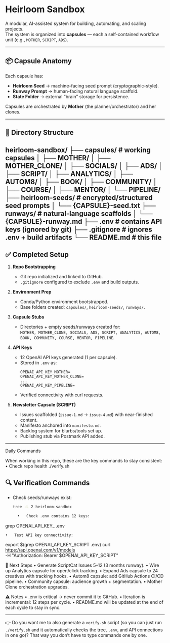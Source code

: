 # Heirloom Sandbox

A modular, AI-assisted system for building, automating, and scaling projects.  
The system is organized into **capsules** — each a self-contained workflow unit (e.g., `MOTHER`, `SCRIPT`, `ADS`).  

---

## 📦 Capsule Anatomy

Each capsule has:
- **Heirloom Seed** → machine-facing seed prompt (cryptographic-style).
- **Runway Prompt** → human-facing natural language scaffold.
- **State Folder** → external “brain” storage for persistence.

Capsules are orchestrated by **Mother** (the planner/orchestrator) and her clones.

---

## 📂 Directory Structure
heirloom-sandbox/
├── capsules/           # working capsules
│   ├── MOTHER/
│   ├── MOTHER_CLONE/
│   ├── SOCIALS/
│   ├── ADS/
│   ├── SCRIPT/
│   ├── ANALYTICS/
│   ├── AUTOM8/
│   ├── BOOK/
│   ├── COMMUNITY/
│   ├── COURSE/
│   ├── MENTOR/
│   └── PIPELINE/
├── heirloom-seeds/     # encrypted/structured seed prompts
│   └── {CAPSULE}-seed.txt
├── runways/            # natural-language scaffolds
│   └── {CAPSULE}-runway.md
├── .env                # contains API keys (ignored by git)
├── .gitignore          # ignores .env + build artifacts
└── README.md           # this file
---

## ✅ Completed Setup

1. **Repo Bootstrapping**
   - Git repo initialized and linked to GitHub.
   - `.gitignore` configured to exclude `.env` and build outputs.

2. **Environment Prep**
   - Conda/Python environment bootstrapped.
   - Base folders created: `capsules/`, `heirloom-seeds/`, `runways/`.

3. **Capsule Stubs**
   - Directories + empty seeds/runways created for:  
     `MOTHER, MOTHER_CLONE, SOCIALS, ADS, SCRIPT, ANALYTICS, AUTOM8, BOOK, COMMUNITY, COURSE, MENTOR, PIPELINE`.

4. **API Keys**
   - 12 OpenAI API keys generated (1 per capsule).
   - Stored in `.env` as:
     ```
     OPENAI_API_KEY_MOTHER=
     OPENAI_API_KEY_MOTHER_CLONE=
     ...
     OPENAI_API_KEY_PIPELINE=
     ```
   - Verified connectivity with curl requests.

5. **Newsletter Capsule (SCRIPT)**
   - Issues scaffolded (`issue-1.md` → `issue-4.md`) with near-finished content.
   - Manifesto anchored into `manifesto.md`.
   - Backlog system for blurbs/tools set up.
   - Publishing stub via Postmark API added.

---
Daily Commands

When working in this repo, these are the key commands to stay consistent:
	•	Check repo health
./verify.sh

## 🔍 Verification Commands

- Check seeds/runways exist:
  ```bash
  tree -L 2 heirloom-sandbox

	•	Check .env contains 12 keys:
grep OPENAI_API_KEY_ .env

	•	Test API key connectivity:
export $(grep OPENAI_API_KEY_SCRIPT .env)
curl https://api.openai.com/v1/models \
  -H "Authorization: Bearer $OPENAI_API_KEY_SCRIPT"

🧭 Next Steps
	•	Generate ScriptCat Issues 5–12 (3 months runway).
	•	Wire up Analytics capsule for open/click tracking.
	•	Expand Ads capsule to 24 creatives with tracking hooks.
	•	Autom8 capsule: add GitHub Actions CI/CD pipeline.
	•	Community capsule: audience growth + segmentation.
	•	Mother Clone orchestration upgrades.

⚠️ Notes
	•	.env is critical → never commit it to GitHub.
	•	Iteration is incremental: 12 steps per cycle.
	•	README.md will be updated at the end of each cycle to stay in sync.

---

👉 Do you want me to also generate a `verify.sh` script (so you can just run `./verify.sh` and it automatically checks the tree, `.env`, and API connections in one go)? That way you don’t have to type commands one by one.
